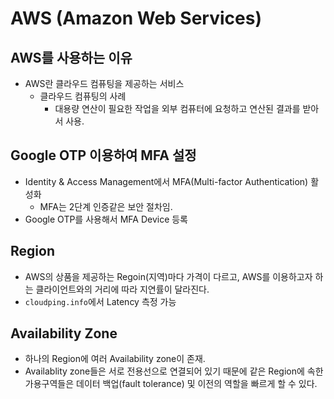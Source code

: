 # AWS (Amazon Web Services)
## AWS를 사용하는 이유
* AWS란 클라우드 컴퓨팅을 제공하는 서비스
  * 클라우드 컴퓨팅의 사례
    * 대용량 연산이 필요한 작업을 외부 컴퓨터에 요청하고 연산된 결과를 받아서 사용.
## Google OTP 이용하여 MFA 설정
* Identity & Access Management에서 MFA(Multi-factor Authentication) 활성화
  * MFA는 2단계 인증같은 보안 절차임.
* Google OTP를 사용해서 MFA Device 등록

## Region
* AWS의 상품을 제공하는 Regoin(지역)마다 가격이 다르고, AWS를 이용하고자 하는 클라이언트와의 거리에 따라 지연률이 달라진다.
* `cloudping.info`에서 Latency 측정 가능

## Availability Zone
* 하나의 Region에 여러 Availability zone이 존재.
* Availablity zone들은 서로 전용선으로 연결되어 있기 때문에 같은 Region에 속한 가용구역들은 데이터 백업(fault tolerance) 및 이전의 역할을 빠르게 할 수 있다. 